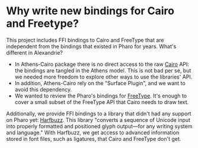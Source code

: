 # Why write new bindings for Cairo and Freetype?

This project includes FFI bindings to Cairo and FreeType that are independent from the bindings that existed in Pharo for years.
What's different in Alexandrie?

- In Athens-Cairo package there is no direct access to the raw [Cairo](https://gitlab.freedesktop.org/cairo/cairo) API: the bindings are tangled in the Athens model. This is not bad per se, but we needed more freedom to explore other ways to use the libraries' API.
- In addition, Athens-Cairo rely on the "Surface Plugin", and we want to avoid this dependency.
- We wanted to review the Pharo's bindings for [FreeType](https://freetype.org/). It's enough to cover a small subset of the FreeType API that Cairo needs to draw text.

Additionally, we provide FFI bindings to a library that didn't had any support on Pharo yet: [Harfbuzz](https://harfbuzz.github.io/).
This library "converts a sequence of Unicode input into properly formatted and positioned glyph output—for any writing system and language."
With Harfbuzz, we get access to advanced information stored in font files, such as ligatures, that Cairo and FreeType don't get.

